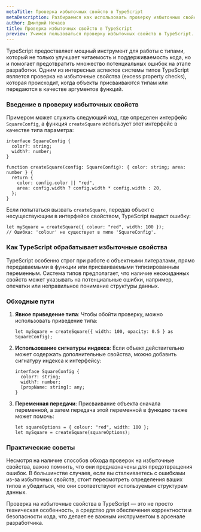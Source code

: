 ```yaml
---
metaTitle: Проверка избыточных свойств в TypeScript
metaDescription: Разбираемся как использовать проверку избыточных свойств в TypeScript
author: Дмитрий Нечаев
title: Проверка избыточных свойств в TypeScript
preview: Учимся пользоваться проверку избыточных свойств в TypeScript. Разбираем примеры использования
---
```


TypeScript предоставляет мощный инструмент для работы с типами, который не только улучшает читаемость и поддерживаемость кода, но и помогает предотвратить множество потенциальных ошибок на этапе разработки. Одним из интересных аспектов системы типов TypeScript является проверка на избыточные свойства (excess property checks), которая происходит, когда объекты присваиваются типам или передаются в качестве аргументов функций.

### Введение в проверку избыточных свойств

Примером может служить следующий код, где определен интерфейс `SquareConfig`, а функция `createSquare` использует этот интерфейс в качестве типа параметра:

```tsx
interface SquareConfig {
  color?: string;
  width?: number;
}

function createSquare(config: SquareConfig): { color: string; area: number } {
  return {
    color: config.color || "red",
    area: config.width ? config.width * config.width : 20,
  };
}

```

Если попытаться вызвать `createSquare`, передав объект с несуществующим в интерфейсе свойством, TypeScript выдаст ошибку:

```tsx
let mySquare = createSquare({ colour: "red", width: 100 });
// Ошибка: 'colour' не существует в типе 'SquareConfig'.

```

### Как TypeScript обрабатывает избыточные свойства

TypeScript особенно строг при работе с объектными литералами, прямо передаваемыми в функции или присваиваемыми типизированным переменным. Система типов предполагает, что наличие неожиданных свойств может указывать на потенциальные ошибки, например, опечатки или неправильное понимание структуры данных.

### Обходные пути

1. **Явное приведение типа**:
Чтобы обойти проверку, можно использовать приведение типа:
    
    ```tsx
    let mySquare = createSquare({ width: 100, opacity: 0.5 } as SquareConfig);
    
    ```
    
2. **Использование сигнатуры индекса**:
Если объект действительно может содержать дополнительные свойства, можно добавить сигнатуру индекса к интерфейсу:
    
    ```tsx
    interface SquareConfig {
      color?: string;
      width?: number;
      [propName: string]: any;
    }
    
    ```
    
3. **Переменная передачи**:
Присваивание объекта сначала переменной, а затем передача этой переменной в функцию также может помочь:
    
    ```tsx
    let squareOptions = { colour: "red", width: 100 };
    let mySquare = createSquare(squareOptions);
    
    ```
    

### Практические советы

Несмотря на наличие способов обхода проверок на избыточные свойства, важно помнить, что они предназначены для предотвращения ошибок. В большинстве случаев, если вы сталкиваетесь с ошибками из-за избыточных свойств, стоит пересмотреть определения ваших типов и убедиться, что они соответствуют используемым структурам данных.

Проверка на избыточные свойства в TypeScript — это не просто техническая особенность, а средство для обеспечения корректности и безопасности кода, что делает ее важным инструментом в арсенале разработчика.